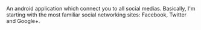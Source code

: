 An android application which connect you to all social medias. Basically, I'm starting with the most familiar social networking sites: Facebook, Twitter and Google+.